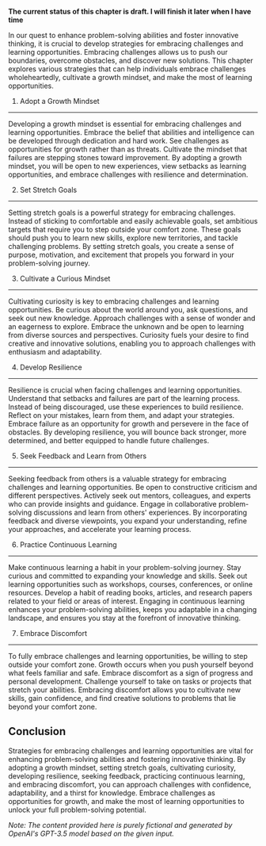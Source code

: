 **The current status of this chapter is draft. I will finish it later when I have time**

In our quest to enhance problem-solving abilities and foster innovative thinking, it is crucial to develop strategies for embracing challenges and learning opportunities. Embracing challenges allows us to push our boundaries, overcome obstacles, and discover new solutions. This chapter explores various strategies that can help individuals embrace challenges wholeheartedly, cultivate a growth mindset, and make the most of learning opportunities.

1. Adopt a Growth Mindset
-------------------------

Developing a growth mindset is essential for embracing challenges and learning opportunities. Embrace the belief that abilities and intelligence can be developed through dedication and hard work. See challenges as opportunities for growth rather than as threats. Cultivate the mindset that failures are stepping stones toward improvement. By adopting a growth mindset, you will be open to new experiences, view setbacks as learning opportunities, and embrace challenges with resilience and determination.

2. Set Stretch Goals
--------------------

Setting stretch goals is a powerful strategy for embracing challenges. Instead of sticking to comfortable and easily achievable goals, set ambitious targets that require you to step outside your comfort zone. These goals should push you to learn new skills, explore new territories, and tackle challenging problems. By setting stretch goals, you create a sense of purpose, motivation, and excitement that propels you forward in your problem-solving journey.

3. Cultivate a Curious Mindset
------------------------------

Cultivating curiosity is key to embracing challenges and learning opportunities. Be curious about the world around you, ask questions, and seek out new knowledge. Approach challenges with a sense of wonder and an eagerness to explore. Embrace the unknown and be open to learning from diverse sources and perspectives. Curiosity fuels your desire to find creative and innovative solutions, enabling you to approach challenges with enthusiasm and adaptability.

4. Develop Resilience
---------------------

Resilience is crucial when facing challenges and learning opportunities. Understand that setbacks and failures are part of the learning process. Instead of being discouraged, use these experiences to build resilience. Reflect on your mistakes, learn from them, and adapt your strategies. Embrace failure as an opportunity for growth and persevere in the face of obstacles. By developing resilience, you will bounce back stronger, more determined, and better equipped to handle future challenges.

5. Seek Feedback and Learn from Others
--------------------------------------

Seeking feedback from others is a valuable strategy for embracing challenges and learning opportunities. Be open to constructive criticism and different perspectives. Actively seek out mentors, colleagues, and experts who can provide insights and guidance. Engage in collaborative problem-solving discussions and learn from others' experiences. By incorporating feedback and diverse viewpoints, you expand your understanding, refine your approaches, and accelerate your learning process.

6. Practice Continuous Learning
-------------------------------

Make continuous learning a habit in your problem-solving journey. Stay curious and committed to expanding your knowledge and skills. Seek out learning opportunities such as workshops, courses, conferences, or online resources. Develop a habit of reading books, articles, and research papers related to your field or areas of interest. Engaging in continuous learning enhances your problem-solving abilities, keeps you adaptable in a changing landscape, and ensures you stay at the forefront of innovative thinking.

7. Embrace Discomfort
---------------------

To fully embrace challenges and learning opportunities, be willing to step outside your comfort zone. Growth occurs when you push yourself beyond what feels familiar and safe. Embrace discomfort as a sign of progress and personal development. Challenge yourself to take on tasks or projects that stretch your abilities. Embracing discomfort allows you to cultivate new skills, gain confidence, and find creative solutions to problems that lie beyond your comfort zone.

Conclusion
----------

Strategies for embracing challenges and learning opportunities are vital for enhancing problem-solving abilities and fostering innovative thinking. By adopting a growth mindset, setting stretch goals, cultivating curiosity, developing resilience, seeking feedback, practicing continuous learning, and embracing discomfort, you can approach challenges with confidence, adaptability, and a thirst for knowledge. Embrace challenges as opportunities for growth, and make the most of learning opportunities to unlock your full problem-solving potential.

*Note: The content provided here is purely fictional and generated by OpenAI's GPT-3.5 model based on the given input.*
